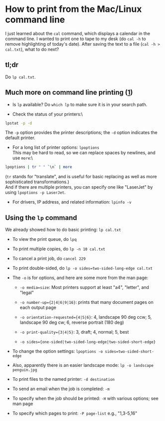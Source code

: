 # How to print from the Mac/Linux command line

I just learned about the `cal` command, which displays a calendar in the command line. I wanted to print one to tape to my desk (do `cal -h` to remove highlighting of today's date). After saving the text to a file (`cal -h > cal.txt`), what to do next?

## tl;dr

Do `lp cal.txt`.

## Much more on command line printing ([1])

- Is `lp` available? Do `which lp` to make sure it is in your search path.

- Check the status of your printers:\
```sh
lpstat -p -d
```
The `-p` option provides the printer descriptions; the `-d` option indicates the default printer.

- For a long list of printer options: `lpoptions`\
This may be hard to read, so we can replace spaces by newlines, and use `more`:\
```sh
lpoptions | tr " " `\n` | more
```
(`tr` stands for "translate", and is useful for basic replacing as well as more sophisticated transformations.)\
And if there are multiple printers, you can specify one like "LaserJet" by using `lpoptions -p LaserJet`.

- For drivers, IP address, and related information: `lpinfo -v`

## Using the `lp` command

We already showed how to do basic printing: `lp cal.txt`

- To view the print queue, do `lpq`

- To print multiple copies, do `lp -n 10 cal.txt`

- To cancel a print job, do `cancel 229`

- To print double-sided, do `lp -o sides=two-sided-long-edge cal.txt`

- The `-o` is for options, and here are some more from the man page:

  - `-o media=size`: Most printers support at least "a4", "letter", and "legal"

  - `-o number-up={2|4|6|9|16}`: prints that many document pages on each output page

  - `-o orientation-requested={4|5|6}`: 4, landscape 90 deg ccw; 5, landscape 90 deg cw; 6, reverse portrait (180 deg) 

  - `-o print-quality={3|4|5}`: 3, draft; 4, normal; 5, best

  - `-o sides={one-sided|two-sided-long-edge|two-sided-short-edge}`

- To change the option settings: `lpoptions -o sides=two-sided-short-edge`

- Also, apparently there is an easier landscape mode: `lp -o landscape penguin.jpg`

- To print files to the named printer: `-d destination`

- To send an email when the job is completed: `-m`

- To specify when the job should be printed: `-H` with various options; see man page

- To specify which pages to print: `-P page-list` e.g., "1,3-5,16"

[1]: https://www.networkworld.com/article/967157/printing-from-the-linux-command-line.html